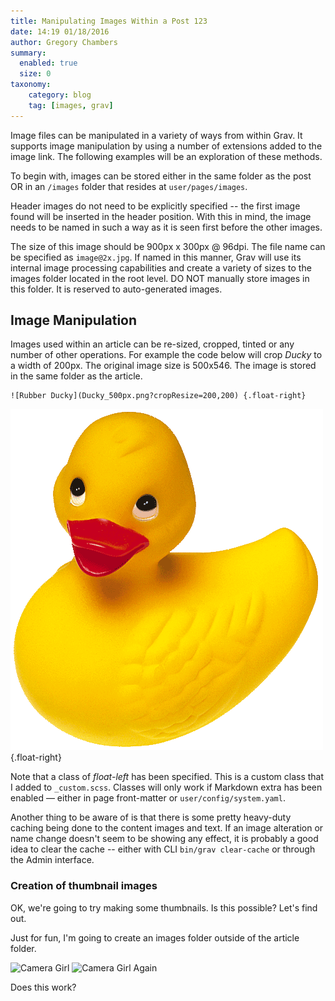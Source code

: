 ```yaml
---
title: Manipulating Images Within a Post 123
date: 14:19 01/18/2016
author: Gregory Chambers
summary:
  enabled: true
  size: 0
taxonomy:
    category: blog
    tag: [images, grav]
---
```


Image files can be manipulated in a variety of ways from within Grav. It supports image manipulation by using a number of extensions added to the image link. The following examples will be an exploration of these methods.

To begin with, images can be stored either in the same folder as the post OR in an `/images` folder that resides at `user/pages/images`.

Header images do not need to be explicitly specified -- the first image found will be inserted in the header position. With this in mind, the image needs to be named in such a way as it is seen first before the other images.

The size of this image should be 900px x 300px @ 96dpi. The file name can be specified as `image@2x.jpg`. If named in this manner, Grav will use its internal image processing capabilities and create a variety of sizes to the images folder located in the root level. DO NOT manually store images in this folder. It is reserved to auto-generated images.

## Image Manipulation
Images used within an article can be re-sized, cropped, tinted or any number of other operations. For example the code below will crop _Ducky_ to a width of 200px. The original image size is 500x546. The image is stored in the same folder as the article.

```markup
![Rubber Ducky](Ducky_500px.png?cropResize=200,200) {.float-right}
```
![Rubber Ducky](Ducky_500px.png?cropResize=200,200) {.float-right}

Note that a class of _float-left_ has been specified. This is a custom class that I added to `_custom.scss`. Classes will only work if Markdown extra has been enabled &mdash; either in page front-matter or `user/config/system.yaml`.

Another thing to be aware of is that there is some pretty heavy-duty caching being done to the content images and text. If an image alteration or name change doesn't seem to be showing any effect, it is probably a good idea to clear the cache -- either with CLI `bin/grav clear-cache` or through the Admin interface.

### Creation of thumbnail images
OK, we're going to try making some thumbnails. Is this possible? Let's find out.

Just for fun, I'm going to create an images folder outside of the article folder.

![Camera Girl](/images/cameraGirl.JPG.thumb-jpg.jpg)
![Camera Girl Again]()

Does this work?
